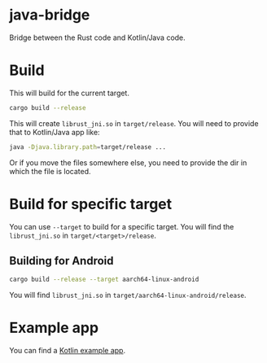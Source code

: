 # java-bridge

Bridge between the Rust code and Kotlin/Java code.

# Build

This will build for the current target.

```bash
cargo build --release
```

This will create `librust_jni.so` in `target/release`. You will need to provide that to Kotlin/Java app like:

```bash
java -Djava.library.path=target/release ...
```

Or if you move the files somewhere else, you need to provide the dir in which the file is located.

# Build for specific target

You can use `--target` to build for a specific target. You will find the `librust_jni.so` in `target/<target>/release`.

## Building for Android

```bash
cargo build --release --target aarch64-linux-android
```

You will find `librust_jni.so` in `target/aarch64-linux-android/release`.

# Example app

You can find a [Kotlin example app](https://github.com/radumarias/rencfs-kotlin).
